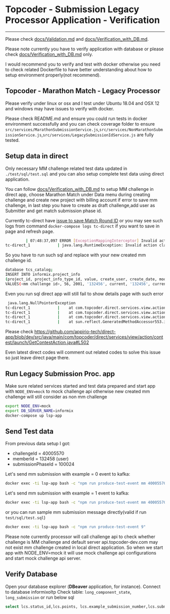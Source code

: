 # Topcoder - Submission Legacy Processor Application - Verification
------------

Please check [docs/Validation.md](/docs/Validation.md) and  [docs/Verification_with_DB.md](/docs/Verification_with_DB.md).

Please note currently you have to verify application with database or please check [docs/Verification_with_DB.md](/docs/Verification_with_DB.md) only.

I would recommend you to verify and test with docker otherwise you need to check related Dockerfile to have better understanding about how to setup environment properly(not recommend).


## Topcoder - Marathon Match - Legacy Processor
Please verify under linux or osx and I test under Ubuntu 18.04 and OSX 12 and windows may have issues to verify with docker.

Please check README.md and ensure you could run tests in docker environment successfully and you can check coverage folder to ensure 
`src/services/MarathonSubmissionService.js`,`src/services/NonMarathonSubmissionService.js`,`src/services/LegacySubmissionIdService.js` are fully tested.

## Setup data in direct
Only necessary MM challenge related test data updated in `./test/sql/test.sql` and you can also setup complete test data using direct application.

You can follow [docs/Verification_with_DB.md](/docs/Verification_with_DB.md) to setup MM challenge in direct app, choose Marathon Match under Data menu during creating challenge and create new project with billing account if error to save mm challenge, in last step you have to create as draft challenge,add user as Submitter and get match  submission phase id. 

Currently tc-direct have [issue to save Match Round ID](https://github.com/appirio-tech/direct-app/issues/341) or you may see such logs from command `docker-compose logs tc-direct` if you want to save in page and refresh page.
```bash 
         | 07:48:37,097 ERROR [ExceptionMappingInterceptor] Invalid action class configuration that references an unknown class named [saveDraftContestAction]
tc-direct_1            | java.lang.RuntimeException: Invalid action class configuration that references an unknown class named [saveDraftContestAction]
```

So you have to run such sql and replace <mm challenge id> with your new created mm challenge id.
```bash
database tcs_catalog;
INSERT INTO informix.project_info
(project_id, project_info_type_id, value, create_user, create_date, modify_user, modify_date)
VALUES(<mm challenge id>, 56, 2001, '132456', current, '132456', current);
```

Even you run sql direct app will still fail to show details page with such error
```bash 
 java.lang.NullPointerException
tc-direct_1            | 	at com.topcoder.direct.services.view.action.analytics.longcontest.MarathonMatchHelper.getMarathonMatchDetails(MarathonMatchHelper.java:115)
tc-direct_1            | 	at com.topcoder.direct.services.view.action.contest.launch.GetContestAction.executeAction(GetContestAction.java:476)
tc-direct_1            | 	at com.topcoder.direct.services.view.action.BaseDirectStrutsAction.execute(BaseDirectStrutsAction.java:305)
tc-direct_1            | 	at sun.reflect.GeneratedMethodAccessor553.invoke(Unknown Source)

```

Please check https://github.com/appirio-tech/direct-app/blob/dev/src/java/main/com/topcoder/direct/services/view/action/contest/launch/GetContestAction.java#L502

Even latest direct codes will comment out related codes to solve this issue so just leave direct page there.

## Run Legacy Submission Proc. app

Make sure related services started and test data prepared and start app with `NODE_ENV=mock` to mock challenge api otherwise new created mm challenge will still consider as non mm challenge
```bash
export NODE_ENV=mock
export DB_SERVER_NAME=informix
docker-compose up lsp-app
```

## Send Test data
From previous data setup I got:
- challengeId = 40005570
- memberId = 132458 (user)
- submissionPhaseId = 100024

Let's send mm submission with example = 0 event to kafka:

```bash
docker exec -ti lsp-app bash -c "npm run produce-test-event mm 40005570 132458 100024 0"
```

Let's send mm submission with example = 1 event to kafka:

```bash
docker exec -ti lsp-app bash -c "npm run produce-test-event mm 40005570 132458 100024 1"
```

or you can run sample mm submission message directly(valid if run `test/sql/test.sql`)
```bash
docker exec -ti lsp-app bash -c "npm run produce-test-event 9"
```


Please note currently processor will call challenge api to check whether challenge is MM challenge and default server api.topcoder-dev.com may not exist mm challenge created in local direct application.
So when we start app with NODE_ENV=mock it will use mock challenge api configurations and start mock challenge api server.

## Verify Database
Open your database explorer (**DBeaver** application, for instance). Connect to database informixoltp
Check table: `long_component_state`, `long_submission` or run below sql
```bash
select lcs.status_id,lcs.points, lcs.example_submission_number,lcs.submission_number,ls.*  from informixoltp:long_submission ls, informixoltp:long_component_state lcs where ls.long_component_state_id=lcs.long_component_state_id
```